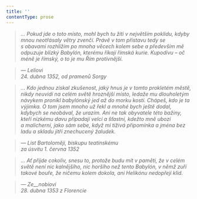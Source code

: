```yaml
---
title: ''
contentType: prose
---
```


> 

> 

> 

> _… Pokud jde o toto místo, mohl bych tu žíti v největším poklidu, kdyby mnou neotřásaly větry zvenčí. Právě v tom přístavu tedy se s obavami rozhlížím po mnoha věcech kolem sebe a především mě odpuzuje blízký Babylón, kterému říkají římská kurie. Kupodivu – oč méně je římský, o to je mu Řím protivnější._

> _— Leliovi  
> 24\. dubna 1352, od pramenů Sorgy_

> _… Kdo jednou získal zkušenost, jaký hnus je v tomto prokletém městě, nikdy neuvidí na celém světě hroznější místo, ledaže mu dlouholetým návykem pronikl babylónský jed až do morku kostí. Chápeš, kdo je ta výjimka. O tom jsem mnoho už řekl a mnohé bych ještě dodal, kdybych se neobával, že urazím. Ani ne tak obyvatele této bažiny, kteří nízkému davu připadají velcí a šťastní, kdežto mně ubozí a malicherní, jako sám sebe, když mi tíživá připomínka a jména bez ladu a skladu jitří znechucený žaludek._

> _— List_ _Bartoloměji, biskupu teatinskému  
> za úsvitu 1. června 1352_

> _… Ať přijde cokoliv, snesu to, protože budu mít v paměti, že v celém světě není nic kalnějšího, nic horšího než tento Babylón, v němž zuří takové bouře, že ničemu kolem dokola, ani Helikónu nedopřejí klid._

> _— Ze__nobiovi  
> 28\. dubna 1353 z Florencie_

